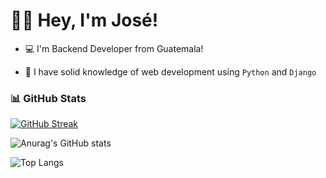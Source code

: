 
# 👋🏻 Hey, I'm José!

- 💻 I'm Backend Developer from Guatemala!

- 🐍 I have solid knowledge of web development using `Python` and `Django`

### 📊 GitHub Stats

[![GitHub Streak](https://github-readme-streak-stats.herokuapp.com?user=BrayanTM&theme=prussian)](https://git.io/streak-stats)

![Anurag's GitHub stats](https://github-readme-stats.vercel.app/api?username=BrayanTM&show_icons=true&theme=prussian)

![Top Langs](https://github-readme-stats.vercel.app/api/top-langs/?username=BrayanTM&layout=compact&theme=prussian)

